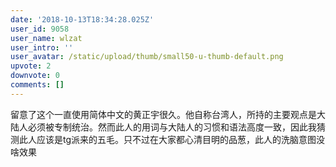 ```yaml
---
date: '2018-10-13T18:34:28.025Z'
user_id: 9058
user_name: wlzat
user_intro: ''
user_avatar: /static/upload/thumb/small50-u-thumb-default.png
upvote: 2
downvote: 0
comments: []
---
```


留意了这个一直使用简体中文的黄正宇很久。他自称台湾人，所持的主要观点是大陆人必须被专制统治。然而此人的用词与大陆人的习惯和语法高度一致，因此我猜测此人应该是tg派来的五毛。只不过在大家都心清目明的品葱，此人的洗脑意图没啥效果
